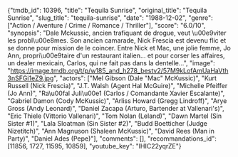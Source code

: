 {"tmdb_id": 10396, "title": "Tequila Sunrise", "original_title": "Tequila Sunrise", "slug_title": "tequila-sunrise", "date": "1988-12-02", "genre": ["Action / Aventure / Crime / Romance / Thriller"], "score": "6.0/10", "synopsis": "Dale Mckussic, ancien trafiquant de drogue, veut \u00e9viter les probl\u00e8mes. Son ancien camarade, Nick Frescia est devenu flic et se donne pour mission de le coincer. Entre Nick et Mac, une jolie femme, Jo Ann, propri\u00e9taire d'un restaurant italien... et pour corser les affaires, un dealer mexicain, Carlos, qui ne fait pas dans la dentelle...", "image": "https://image.tmdb.org/t/p/w185_and_h278_bestv2/57M9kLofAmUaHaVth3nSFGi1eZ9.jpg", "actors": ["Mel Gibson (Dale \"Mac\" McKussic)", "Kurt Russell (Nick Frescia)", "J.T. Walsh (Agent Hal McGuire)", "Michelle Pfeiffer (Jo Ann)", "Ra\u00fal Juli\u00e1 (Carlos / Comandante Xavier Escalante)", "Gabriel Damon (Cody McKussic)", "Arliss Howard (Gregg Lindroff)", "Arye Gross (Andy Leonard)", "Daniel Zacapa (Arturo, Bartender at Vallenari's)", "Eric Thiele (Vittorio Vallenari)", "Tom Nolan (Leland)", "Dawn Martel (Sin Sister #1)", "Lala Sloatman (Sin Sister #2)", "Budd Boetticher (Judge Nizetitch)", "Ann Magnuson (Shaleen McKussic)", "David Rees (Man in Party)", "Daniel Ades (Pepe)"], "comments": [], "recommandations_id": [11856, 1727, 11595, 10859], "youtube_key": "lHIC22yqrZE"}